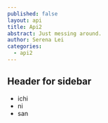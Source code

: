 ```yaml
---
published: false
layout: api
title: Api2
abstract: Just messing around.
author: Serena Lei
categories: 
  - api2
---
```


## Header for sidebar

- ichi
- ni
- san
